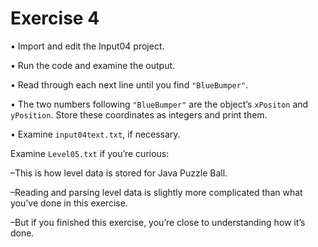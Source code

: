 # Exercise 4
• Import and edit the Input04 project.

• Run the code and examine the output.

• Read through each next line until you find `"BlueBumper"`.

• The two numbers following `"BlueBumper"` are the object’s `xPositon` and `yPosition`. 
Store these coordinates as integers and print them.

• Examine `input04text.txt`, if necessary.

Examine `Level05.txt` if you’re curious:

–This is how level data is stored for Java Puzzle Ball.

–Reading and parsing level data is slightly more complicated than what you’ve done in this exercise.

–But if you finished this exercise, you’re close to understanding how it’s done.
